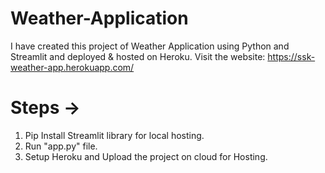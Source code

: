 # Weather-Application

I have created this project of Weather Application using Python and Streamlit and deployed & hosted on Heroku. Visit the website: https://ssk-weather-app.herokuapp.com/

# Steps -> 
1. Pip Install Streamlit library for local hosting.
2. Run "app.py" file.
7. Setup Heroku and Upload the project on cloud for Hosting.
